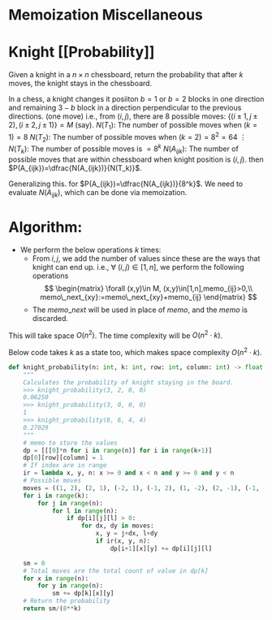 # Memoization Miscellaneous
# Knight [[Probability]]
Given a knight in a $n\times n$ chessboard, return the probability that after $k$ moves, the knight stays in the chessboard.

In a chess, a knight changes it posiiton $b=1$ or $b=2$ blocks in one direction and remaining $3-b$ block in a direction perpendicular to the previous directions. (one move)
i.e., from $(i,j)$, there are $8$ possible moves: $\{(i\pm1,j\pm2),(i\pm2,j\pm1)\}=M$ (say). 
$N(T_1)$: The number of possible moves when $(k=1)=8$
$N(T_2)$: The number of possible moves when $(k=2)=8^2=64$
$\vdots$
$N(T_k)$: The number of possible moves is $=8^k$
$N(A_{ijk})$: The number of possible moves that are within chessboard when knight position is $(i,j)$. 
then $P(A_{ijk})=\dfrac{N(A_{ijk})}{N(T_k)}$.

Generalizing this. for $P(A_{ijk})=\dfrac{N(A_{ijk})}{8^k}$.
We need to evaluate $N(A_{ijk})$, which can be done via memoization.
# Algorithm:
- We perform the below operations $k$ times:
	- From $i,j$, we add the number of values since these are the ways that knight can end up.
		i.e., $\forall\ (i,j)\in[1,n],$ we perform the following operations
	$$
	\begin{matrix}
	\forall (x,y)\in M, (x,y)\in[1,n],memo_{ij}>0,\\
	memo\_next_{xy}:=memo\_next_{xy}+memo_{ij}
	\end{matrix}
	$$
	- The $memo\_next$ will be used in place of $memo$, and the $memo$ is discarded.

This will take space $O(n^2)$. The time complexity will be $O(n^2\cdot k)$.

Below code takes $k$ as a state too, which makes space complexity $O(n^2\cdot k)$.

```python
def knight_probability(n: int, k: int, row: int, column: int) -> float:
    """
    Calculates the probability of knight staying in the board.
    >>> knight_probability(3, 2, 0, 0)
    0.06250
    >>> knight_probability(3, 0, 0, 0)
    1
    >>> knight_probability(8, 6, 4, 4)
    0.27029
    """
    # memo to store the values
    dp = [[[0]*n for i in range(n)] for i in range(k+1)]
    dp[0][row][column] = 1
    # If index are in range
    ir = lambda x, y, n: x >= 0 and x < n and y >= 0 and y < n
    # Possible moves
    moves = ((1, 2), (2, 1), (-2, 1), (-1, 2), (1, -2), (2, -1), (-1, -2), (-2, -1))
    for i in range(k):
        for j in range(n):
            for l in range(n):
                if dp[i][j][l] > 0:
                    for dx, dy in moves:
                        x, y = j+dx, l+dy
                        if ir(x, y, n):
                            dp[i+1][x][y] += dp[i][j][l]

    sm = 0
    # Total moves are the total count of value in dp[k]
    for x in range(n):
        for y in range(n):
            sm += dp[k][x][y]
    # Return the probability
    return sm/(8**k)
```
